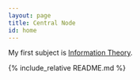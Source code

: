 ```yaml
---
layout: page
title: Central Node
id: home
---
```


My first subject is <a href="/Information Theory.html" class="internal-link">Information Theory</a>.

{% include_relative README.md %}
